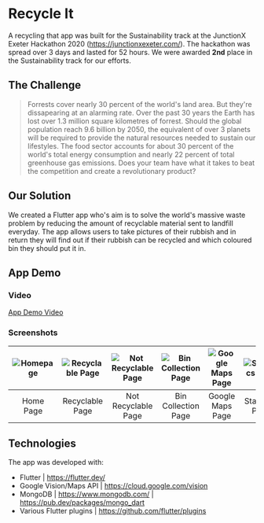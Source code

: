 # Recycle It
A recycling that app was built for the Sustainability track at the JunctionX Exeter Hackathon 2020 (https://junctionxexeter.com/). The hackathon was spread over 3 days and lasted for 52 hours. We were awarded **2nd** place in the Sustainability track for our efforts.

## The Challenge
> Forrests cover nearly 30 percent of the world's land area. But they're dissapearing at an alarming rate. Over the past 30 years the Earth has lost over 1.3 million square kilometres of forrest. Should the global population reach 9.6 billion by 2050, the equivalent of over 3 planets will be required to provide the natural resources needed to sustain our lifestyles. The food sector accounts for about 30 percent of the world's total energy consumption and nearly 22 percent of total greenhouse gas emissions. Does your team have what it takes to beat the competition and create a revolutionary product?

## Our Solution
We created a Flutter app who's aim is to solve the world's massive waste problem by reducing the amount of recyclable material sent to landfill everyday. The app allows users to take pictures of their rubbish and in return they will find out if their rubbish can be recycled and which coloured bin they should put it in.

## App Demo
### Video
[App Demo Video](https://www.youtube.com/watch?v=FqotpUMSzmk&feature=youtu.be)

### Screenshots
| ![Homepage](https://i.imgur.com/qz8FuyU.png) | ![Recyclable Page](https://i.imgur.com/RNfihIQ.png) | ![Not Recyclable Page](https://i.imgur.com/st5hTdS.png) | ![Bin Collection Page](https://i.imgur.com/1GkHs1e.png) | ![Google Maps Page](https://i.imgur.com/LMUfK0x.png) | ![Statistics Page](https://i.imgur.com/fRxYICe.png)
|:---:|:---:|:---:|:---:|:---:|:---:|
| Home Page | Recyclable Page | Not Recyclable Page | Bin Collection Page | Google Maps Page | Statistics Page |

## Technologies
The app was developed with:
* Flutter | https://flutter.dev/
* Google Vision/Maps API | https://cloud.google.com/vision
* MongoDB | https://www.mongodb.com/ | https://pub.dev/packages/mongo_dart
* Various Flutter plugins | https://github.com/flutter/plugins

